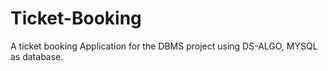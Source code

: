 # Ticket-Booking
A ticket booking Application for the DBMS project using DS-ALGO, MYSQL as database.
